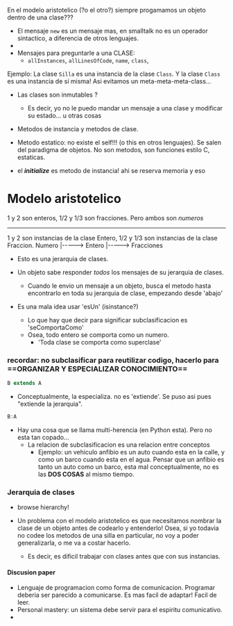 En el modelo aristotelico (?o el otro?) siempre progamamos un objeto dentro de una clase???

- El mensaje `new` es un mensaje mas, en smalltalk no es un operador sintactico, a diferencia de otros lenguajes.
- 
- Mensajes para preguntarle a una CLASE:
	- `allInstances`, `allLinesOfCode`, `name`, `class`, 


Ejemplo: La clase `Silla` es una instancia de la clase `Class`. Y la clase `Class` es una instancia de sí misma! Asi evitamos un meta-meta-meta-class...

- Las clases son inmutables ?
	- Es decir, yo no le puedo mandar un mensaje a una clase y modificar su estado... u otras cosas


- Metodos de instancia y metodos de clase. 
- Metodo estatico: no existe el self!!! (o this en otros lenguajes). Se salen del paradigma de objetos. No son metodos, son funciones estilo C, estaticas.


- el ***initialize*** es metodo de instancia! ahi se reserva memoria y eso


# Modelo aristotelico

1 y 2 son enteros, 1/2 y 1/3 son fracciones. Pero ambos son *numeros*

-----------------------------------------------------
1 y 2 son instancias de la clase Entero, 1/2 y 1/3 son instancias de la clase Fraccion.
Numero
	|-----> Entero
	|-----> Fracciones

- Esto es una jerarquia de clases.
- Un objeto sabe responder *todos* los mensajes de su jerarquia de clases.
	- Cuando le envio un mensaje a un objeto, busca el metodo hasta encontrarlo en toda su jerarquia de clase, empezando desde 'abajo'

- Es una mala idea usar 'esUn' (isinstance?)
	- Lo que hay que decir para significar subclasificacion es 'seComportaComo'
	- Osea, todo entero se comporta como un numero.
		- 'Toda clase se comporta como superclase'

### recordar: no subclasificar  para reutilizar codigo, hacerlo para ==ORGANIZAR Y ESPECIALIZAR CONOCIMIENTO==


``` Java
B extends A
```
- Conceptualmente, la especializa. no es 'extiende'. Se puso asi pues "extiende la jerarquia".

``` C#
B:A
```

- Hay una cosa que se llama multi-herencia (en Python esta). Pero no esta tan copado...
	- La relacion de subclasificacion es una relacion entre conceptos
		- Ejemplo: un vehiculo anfibio es un auto cuando esta en la calle, y como un barco cuando esta en el agua. Pensar que un anfibio es tanto un auto como un barco, esta mal conceptualmente, no es las **DOS COSAS** al mismo tiempo.

### Jerarquia de clases
- browse hierarchy!


- Un problema con el modelo aristotelico es que necesitamos nombrar la clase de un objeto antes de codearlo y entenderlo! Osea, si yo todavia no  codee los metodos de una silla en particular, no voy a poder generalizarla, o me va a costar hacerlo.
	- Es decir, es dificil trabajar con clases antes que con sus instancias.


#### Discusion paper
- Lenguaje de programacion como forma de comunicacion. Programar deberia ser parecido a comunicarse. Es mas facil de adaptar! Facil de leer.
- Personal mastery: un sistema debe servir para el espiritu comunicativo.
- 

